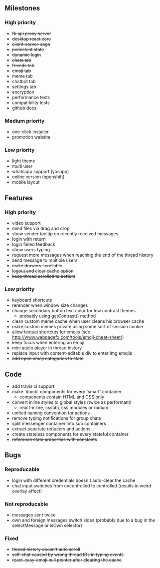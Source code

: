## Milestones
### High priority
* ~~fb api proxy server~~
* ~~desktop react core~~
* ~~client-server-saga~~
* ~~persistent state~~
* ~~dynamic login~~
* ~~chats tab~~
* ~~friends tab~~
* ~~emoji tab~~
* meme tab
* chatbot tab
* settings tab
* encryption
* performance tests
* compatibility tests
* github docs

### Medium priority
* one-click installer
* promotion website

### Low priority
* light theme
* multi user
* whatsapp support (yosapp)
* online version (openshift)
* mobile layout

## Features

### High priority
* video support
* send files via drag and drop
* show sender tooltip on recently received messages
* login with return
* login failed feedback
* show users typing
* request more messages when reaching the end of the thread history
* send message to multiple users
* ~~make drawers scrollable~~
* ~~logout and clear cache option~~
* ~~keep thread scrolled to bottom~~

### Low priority
* keyboard shortcuts
* rerender when window size changes
* change secondary button text color for low contrast themes
  * probably using getContrast() method
* clean custom meme cache when user cleans his browser cache
* make custom memes private using some sort of session cookie
* allow textual shortcuts for emojis 
(see http://www.webpagefx.com/tools/emoji-cheat-sheet/)
* keep focus when entering an emoji
* mini audio player in thread history
* replace input with content-editable div to enter img emojis
* ~~add open emoji categories to state~~

## Code
* add travis ci support
* make 'dumb' components for every 'smart' container
  * components contain HTML and CSS only
* convert inline styles to global styles (twice as performant)
  * react-inline, cssobj, css modules or radium
* unified naming convention for actions
* remove typing notifications for group chats
* split messenger container into sub containers 
* extract separate reducers and actions
* create stateless components for every stateful container
* ~~reference state properties with constants~~

## Bugs

### Reproducable
* login with different credentials doesn't auto-clear the cache
* chat input switches from uncontrolled to controlled
(results in weird overlay effect)

### Not reproducable
* messages sent twice
* own and foreign messages switch sides 
(probably due to a bug in the selectMessage or isOwn selector)

### Fixed
* ~~thread history doesn't auto scroll~~
* ~~self-chat caused by wrong thread IDs in typing events~~
* ~~react-easy-emoji null pointer after clearing the cache~~

